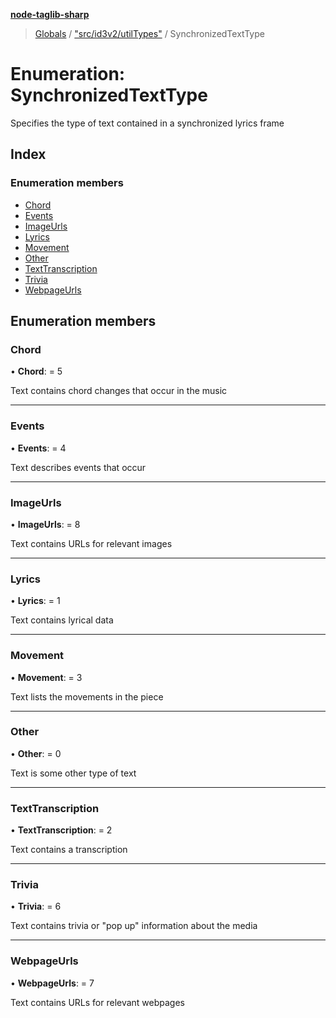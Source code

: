 **[node-taglib-sharp](../README.md)**

> [Globals](../globals.md) / ["src/id3v2/utilTypes"](../modules/_src_id3v2_utiltypes_.md) / SynchronizedTextType

# Enumeration: SynchronizedTextType

Specifies the type of text contained in a synchronized lyrics frame

## Index

### Enumeration members

* [Chord](_src_id3v2_utiltypes_.synchronizedtexttype.md#chord)
* [Events](_src_id3v2_utiltypes_.synchronizedtexttype.md#events)
* [ImageUrls](_src_id3v2_utiltypes_.synchronizedtexttype.md#imageurls)
* [Lyrics](_src_id3v2_utiltypes_.synchronizedtexttype.md#lyrics)
* [Movement](_src_id3v2_utiltypes_.synchronizedtexttype.md#movement)
* [Other](_src_id3v2_utiltypes_.synchronizedtexttype.md#other)
* [TextTranscription](_src_id3v2_utiltypes_.synchronizedtexttype.md#texttranscription)
* [Trivia](_src_id3v2_utiltypes_.synchronizedtexttype.md#trivia)
* [WebpageUrls](_src_id3v2_utiltypes_.synchronizedtexttype.md#webpageurls)

## Enumeration members

### Chord

•  **Chord**:  = 5

Text contains chord changes that occur in the music

___

### Events

•  **Events**:  = 4

Text describes events that occur

___

### ImageUrls

•  **ImageUrls**:  = 8

Text contains URLs for relevant images

___

### Lyrics

•  **Lyrics**:  = 1

Text contains lyrical data

___

### Movement

•  **Movement**:  = 3

Text lists the movements in the piece

___

### Other

•  **Other**:  = 0

Text is some other type of text

___

### TextTranscription

•  **TextTranscription**:  = 2

Text contains a transcription

___

### Trivia

•  **Trivia**:  = 6

Text contains trivia or "pop up" information about the media

___

### WebpageUrls

•  **WebpageUrls**:  = 7

Text contains URLs for relevant webpages
